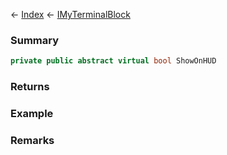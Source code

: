 ← [Index](Api-Index) ← [IMyTerminalBlock](Sandbox.ModAPI.Ingame.IMyTerminalBlock)

### Summary

```csharp
private public abstract virtual bool ShowOnHUD
```

### Returns

### Example

### Remarks

